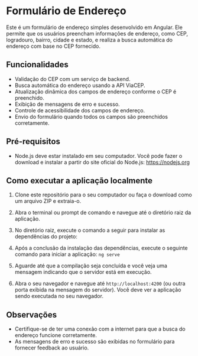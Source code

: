 # Formulário de Endereço

Este é um formulário de endereço simples desenvolvido em Angular. Ele permite que os usuários preencham informações de endereço, como CEP, logradouro, bairro, cidade e estado, e realiza a busca automática do endereço com base no CEP fornecido.

## Funcionalidades

- Validação do CEP com um serviço de backend.
- Busca automática do endereço usando a API ViaCEP.
- Atualização dinâmica dos campos de endereço conforme o CEP é preenchido.
- Exibição de mensagens de erro e sucesso.
- Controle de acessibilidade dos campos de endereço.
- Envio do formulário quando todos os campos são preenchidos corretamente.

## Pré-requisitos

- Node.js deve estar instalado em seu computador. Você pode fazer o download e instalar a partir do site oficial do Node.js: https://nodejs.org

## Como executar a aplicação localmente

1. Clone este repositório para o seu computador ou faça o download como um arquivo ZIP e extraia-o.

2. Abra o terminal ou prompt de comando e navegue até o diretório raiz da aplicação.

3. No diretório raiz, execute o comando a seguir para instalar as dependências do projeto:

4. Após a conclusão da instalação das dependências, execute o seguinte comando para iniciar a aplicação:
`ng serve`

5. Aguarde até que a compilação seja concluída e você veja uma mensagem indicando que o servidor está em execução.

6. Abra o seu navegador e navegue até `http://localhost:4200` (ou outra porta exibida na mensagem do servidor). Você deve ver a aplicação sendo executada no seu navegador.

## Observações

- Certifique-se de ter uma conexão com a internet para que a busca do endereço funcione corretamente.
- As mensagens de erro e sucesso são exibidas no formulário para fornecer feedback ao usuário.


